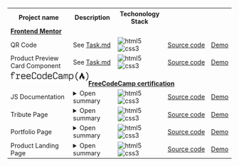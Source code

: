 <table>
  
  <!-- HEADER -->
  <tr>
    <th>Project name</th>
    <th>Description</th>
    <th>Techonology Stack</th>
    <th colspan="2">
  </tr>
  
  <tr>
    <td colspan="5">
      <a href="https://www.frontendmentor.io/"><strong>Frontend Mentor</strong></a>
    </td>
  </tr>
  
  <!-- QR CODE -->
  <tr>
    <td>QR Code</td>
    <td>
      See <a href="https://github.com/arlagonix/arlagonix.github.io/blob/main/projects/qr-code-component-main/Task.md">Task.md</a>
    </td>
    <td><img alt="html5" src="https://img.shields.io/badge/html-E34F26.svg?&style=for-the-badge&logo=html5&logoColor=fff" />&nbsp;
<img alt="css3" src="https://img.shields.io/badge/css-1572B6.svg?&style=for-the-badge&logo=css3&logoColor=fff" />&nbsp;</td>
    <td><a href="https://github.com/arlagonix/arlagonix.github.io/tree/main/projects/qr-code-component-main">Source&nbsp;code</a></td>
    <td><a href="https://arlagonix.github.io/projects/qr-code-component-main/">Demo</a></td>
  </tr>
  
  <!-- PRODUCT PREVIEW CARD COMPONENT -->
  <tr>
    <td>Product Preview Card Component</td>
    <td>
      See <a href="https://github.com/arlagonix/arlagonix.github.io/blob/main/projects/product-preview-card-component-main/Task.md">Task.md</a>
    </td>
    <td><img alt="html5" src="https://img.shields.io/badge/html-E34F26.svg?&style=for-the-badge&logo=html5&logoColor=fff" />&nbsp;
<img alt="css3" src="https://img.shields.io/badge/css-1572B6.svg?&style=for-the-badge&logo=css3&logoColor=fff" />&nbsp;</td>
    <td><a href="https://github.com/arlagonix/arlagonix.github.io/tree/main/projects/product-preview-card-component-main">Source&nbsp;code</a></td>
    <td><a href="https://arlagonix.github.io/projects/product-preview-card-component-main/">Demo</a></td>
  </tr>
  
  <tr>
    <td colspan="5">
      <img align="left" src="images/FreeCodeCamp_logo.svg.png" height="20rem" alt="webDev's Github stats" />
      <br>
      <a href="https://www.freecodecamp.org/certification/Arlagonix/responsive-web-design"><strong>FreeCodeCamp certification</strong></a>
    </td>
  </tr>
  
  <!-- JS DOCUMENTATION -->
  <tr>
    <td>JS Documentation</td>
    <td>
      <details>
        <summary>Open summary</summary>
        <p></p>
        <p>Objective: Build an app that is functionally similar to <br>https://technical-documentation-page.freecodecamp.rocks</p>
        <p>Read more <a href="https://www.freecodecamp.org/learn/2022/responsive-web-design/build-a-technical-documentation-page-project/build-a-technical-documentation-page">here</a> </p>
      </details>
    </td>
    <td><img alt="html5" src="https://img.shields.io/badge/html-E34F26.svg?&style=for-the-badge&logo=html5&logoColor=fff" />&nbsp;
<img alt="css3" src="https://img.shields.io/badge/css-1572B6.svg?&style=for-the-badge&logo=css3&logoColor=fff" />&nbsp;</td>
    <td><a href="https://github.com/arlagonix/arlagonix.github.io/tree/main/projects/freecodecamp-js-documentation">Source&nbsp;code</a></td>
    <td><a href="https://arlagonix.github.io/projects/freecodecamp-js-documentation/">Demo</a></td>
  </tr>
  
  <!-- TRIBUTE PAGE -->
  <tr>
    <td>Tribute Page</td>
    <td>
      <details>
        <summary>Open summary</summary>
        <p></p>
        <p>Objective: Build an app that is functionally similar to https://tribute-page.freecodecamp.rocks</p>
        <p>Read more <a href="https://www.freecodecamp.org/learn/2022/responsive-web-design/build-a-tribute-page-project/build-a-tribute-page">here</a> </p>
      </details>
    </td>
    <td><img alt="html5" src="https://img.shields.io/badge/html-E34F26.svg?&style=for-the-badge&logo=html5&logoColor=fff" />&nbsp;
<img alt="css3" src="https://img.shields.io/badge/css-1572B6.svg?&style=for-the-badge&logo=css3&logoColor=fff" />&nbsp;</td>
    <td><a href="https://github.com/arlagonix/arlagonix.github.io/tree/main/projects/freecodecamp-tribute-page">Source&nbsp;code</a></td>
    <td><a href="https://arlagonix.github.io/projects/freecodecamp-tribute-page/">Demo</a></td>
  </tr>
  
  <!-- PORTFOLIO PAGE -->
  <tr>
    <td>Portfolio Page</td>
    <td>
      <details>
        <summary>Open summary</summary>
        <p></p>
        <p>Objective: Build an app that is functionally similar to https://personal-portfolio.freecodecamp.rocks</p>
        <p>Read more <a href="https://www.freecodecamp.org/learn/2022/responsive-web-design/build-a-personal-portfolio-webpage-project/build-a-personal-portfolio-webpage">here</a> </p>
      </details>
    </td>
    <td><img alt="html5" src="https://img.shields.io/badge/html-E34F26.svg?&style=for-the-badge&logo=html5&logoColor=fff" />&nbsp;
<img alt="css3" src="https://img.shields.io/badge/css-1572B6.svg?&style=for-the-badge&logo=css3&logoColor=fff" />&nbsp;</td>
    <td><a href="https://github.com/arlagonix/arlagonix.github.io/tree/main/projects/freecodecamp-portfolio-page">Source&nbsp;code</a></td>
    <td><a href="https://arlagonix.github.io/projects/freecodecamp-portfolio-page/">Demo</a></td>
  </tr>
  
  <!-- PRODUCT LANDING PAGE -->
  <tr>
    <td>Product Landing Page</td>
    <td>
      <details>
        <summary>Open summary</summary>
        <p></p>
        <p>Objective: Build an app that is functionally similar to https://product-landing-page.freecodecamp.rocks</p>
        <p>Read more <a href="https://www.freecodecamp.org/learn/2022/responsive-web-design/build-a-product-landing-page-project/build-a-product-landing-page">here</a> </p>
      </details>
    </td>
    <td><img alt="html5" src="https://img.shields.io/badge/html-E34F26.svg?&style=for-the-badge&logo=html5&logoColor=fff" />&nbsp;
<img alt="css3" src="https://img.shields.io/badge/css-1572B6.svg?&style=for-the-badge&logo=css3&logoColor=fff" />&nbsp;</td>
    <td><a href="https://github.com/arlagonix/arlagonix.github.io/tree/main/projects/freecodecamp-product-landing-page">Source&nbsp;code</a></td>
    <td><a href="https://arlagonix.github.io/projects/freecodecamp-product-landing-page/">Demo</a></td>
  </tr>
  
</table>
